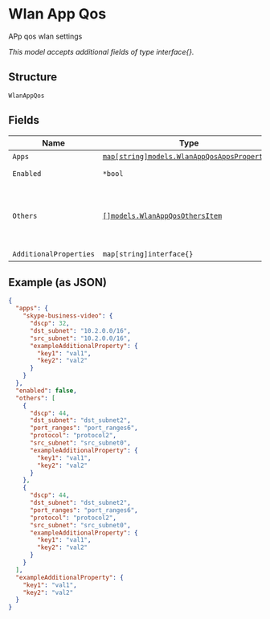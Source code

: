 
# Wlan App Qos

APp qos wlan settings

*This model accepts additional fields of type interface{}.*

## Structure

`WlanAppQos`

## Fields

| Name | Type | Tags | Description |
|  --- | --- | --- | --- |
| `Apps` | [`map[string]models.WlanAppQosAppsProperties`](../../doc/models/wlan-app-qos-apps-properties.md) | Optional | - |
| `Enabled` | `*bool` | Optional | **Default**: `false` |
| `Others` | [`[]models.WlanAppQosOthersItem`](../../doc/models/wlan-app-qos-others-item.md) | Optional | **Constraints**: *Minimum Items*: `1`, *Unique Items Required* |
| `AdditionalProperties` | `map[string]interface{}` | Optional | - |

## Example (as JSON)

```json
{
  "apps": {
    "skype-business-video": {
      "dscp": 32,
      "dst_subnet": "10.2.0.0/16",
      "src_subnet": "10.2.0.0/16",
      "exampleAdditionalProperty": {
        "key1": "val1",
        "key2": "val2"
      }
    }
  },
  "enabled": false,
  "others": [
    {
      "dscp": 44,
      "dst_subnet": "dst_subnet2",
      "port_ranges": "port_ranges6",
      "protocol": "protocol2",
      "src_subnet": "src_subnet0",
      "exampleAdditionalProperty": {
        "key1": "val1",
        "key2": "val2"
      }
    },
    {
      "dscp": 44,
      "dst_subnet": "dst_subnet2",
      "port_ranges": "port_ranges6",
      "protocol": "protocol2",
      "src_subnet": "src_subnet0",
      "exampleAdditionalProperty": {
        "key1": "val1",
        "key2": "val2"
      }
    }
  ],
  "exampleAdditionalProperty": {
    "key1": "val1",
    "key2": "val2"
  }
}
```

